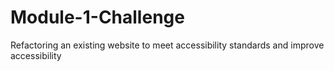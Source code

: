 # Module-1-Challenge
Refactoring an existing website to meet accessibility standards and improve accessibility
